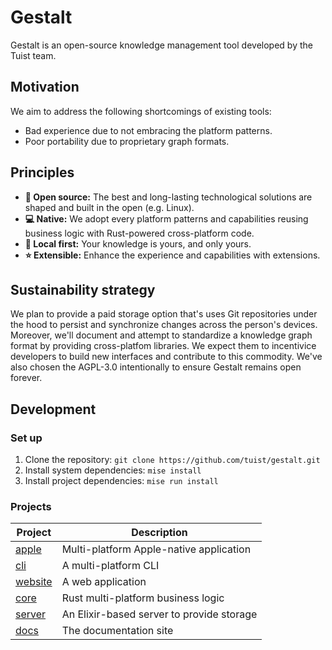 # Gestalt

Gestalt is an open-source knowledge management tool developed by the Tuist team.

## Motivation

We aim to address the following shortcomings of existing tools:
- Bad experience due to not embracing the platform patterns.
- Poor portability due to proprietary graph formats.

## Principles

- **🌱 Open source:** The best and long-lasting technological solutions are shaped and built in the open (e.g. Linux).
- **💻 Native:** We adopt every platform patterns and capabilities reusing business logic with Rust-powered cross-platform code.
- **📝 Local first:** Your knowledge is yours, and only yours.
- **⭐️ Extensible:** Enhance the experience and capabilities with extensions.

## Sustainability strategy

We plan to provide a paid storage option that's uses Git repositories under the hood to persist and synchronize changes across the person's devices. Moreover, we'll document and attempt to standardize a knowledge graph format by providing cross-platfom libraries. We expect them to incentivice developers to build new interfaces and contribute to this commodity. We've also chosen the AGPL-3.0 intentionally to ensure Gestalt remains open forever.

## Development

### Set up

1.  Clone the repository: `git clone https://github.com/tuist/gestalt.git`
2.  Install system dependencies: `mise install`
3.  Install project dependencies: `mise run install`

### Projects

| Project | Description |
| ----- | ----- |
| [apple](/apple) | Multi-platform Apple-native application |
| [cli](/cli) | A multi-platform CLI |
| [website](/web) | A web application |
| [core](/core) | Rust multi-platform business logic |
| [server](/server) | An Elixir-based server to provide storage |
| [docs](/docs) | The documentation site |
